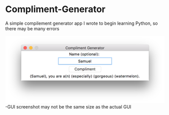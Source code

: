 # Compliment-Generator
A simple compilement generator app I wrote to begin learning Python, so there may be many errors

![alt tag](https://github.com/JosephTLyons/Compliment-Generator/blob/master/Compliment%20Generator%20GUI.png)
-GUI screenshot may not be the same size as the actual GUI
